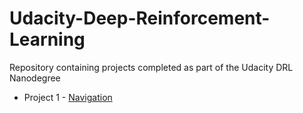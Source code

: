 # Udacity-Deep-Reinforcement-Learning

Repository containing projects completed as part of the Udacity DRL Nanodegree

* Project 1 - [Navigation](https://github.com/AJS1NGH/Udacity-Deep-Reinforcement-Learning/tree/master/Project1)
